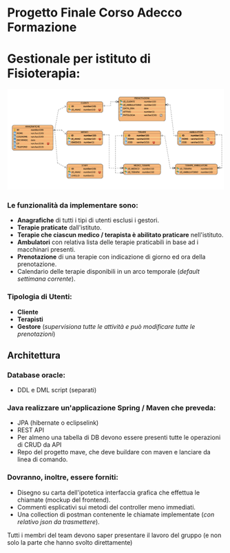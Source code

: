 # Progetto Finale Corso Adecco Formazione

# Gestionale per istituto di Fisioterapia:

![alt text](https://github.com/ftruono/IST_modis/blob/master/UML/IST_UML_noseq.png)

### Le funzionalità da implementare sono:
- **Anagrafiche** di tutti i tipi di utenti esclusi i gestori.
- **Terapie praticate** dall'istituto.
- **Terapie che ciascun medico / terapista è abilitato praticare** nell'istituto.
- **Ambulatori** con relativa lista delle terapie praticabili in base ad i macchinari presenti.
- **Prenotazione** di una terapie con indicazione di giorno ed ora della prenotazione.
- Calendario delle terapie disponibili in un arco temporale (*default settimana corrente*).

### Tipologia di Utenti:
- **Cliente**
- **Terapisti**
- **Gestore** (*supervisiona tutte le attività e può modificare tutte le prenotazioni*)

## Architettura
### Database oracle:
-  DDL e DML script (separati)

### Java realizzare un'applicazione Spring / Maven che preveda:
- JPA (hibernate o eclipselink)
- REST API
- Per almeno una tabella di DB devono essere presenti tutte le operazioni di CRUD da API
- Repo del progetto mave, che deve buildare con maven e lanciare da linea di comando.

### Dovranno, inoltre, essere forniti:
- Disegno su carta dell'ipotetica interfaccia grafica che effettua le chiamate (mockup del frontend).
- Commenti esplicativi sui metodi del controller meno immediati.
- Una collection di postman contenente le chiamate implementate (*con relativo json da trasmettere*).

Tutti i membri del team devono saper presentare il lavoro del gruppo (e non solo la parte che hanno svolto direttamente)
